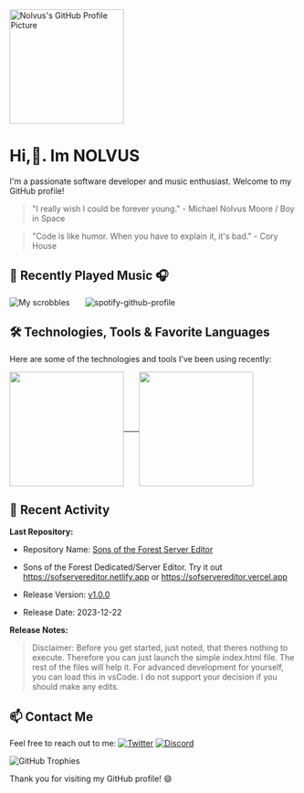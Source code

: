 <!--
**nolvuscodes/nolvuscodes** is a ✨ _special_ ✨ repository because its `README.md` (this file) appears on your GitHub profile.

Here are some ideas to get you started:

- 🔭 I’m currently working on ...
- 🌱 I’m currently learning ...
- 👯 I’m looking to collaborate on ...
- 🤔 I’m looking for help with ...
- 💬 Ask me about ...
- 📫 How to reach me: ...
- 😄 Pronouns: ...
- ⚡ Fun fact: ...
-->



<div align="left">
  <img src="https://i.imgur.com/C7oRBY2.png" alt="Nolvus's GitHub Profile Picture" width="200" />
</div>

# Hi,👋. Im NOLVUS

I'm a passionate software developer and music enthusiast. Welcome to my GitHub profile!
> "I really wish I could be forever young." - Michael Nolvus Moore / Boy in Space

> "Code is like humor. When you have to explain it, it's bad." - Cory House

 <!--START_SECTION:activity-->
## 🎵 Recently Played Music 🎧
![My scrobbles](https://lastfm-recently-played.vercel.app/api?user=hellomikko&show_user=header&footer_style=normal_stats)     <!-- ![Spotify recently played](https://spotify-recently-played-readme.vercel.app/api?user=djmtechnik&unique=true) -->
![spotify-github-profile](https://spotify-github-profile.kittinanx.com/api/view?uid=djmtechnik&cover_image=true&theme=default&show_offline=true&background_color=121212&interchange=false)
 <!--END_SECTION:activity-->

## 🛠️ Technologies, Tools & Favorite Languages
Here are some of the technologies and tools I've been using recently:
<!--START_SECTION:technologies-->
<a href="https://github.com/nolvuscodes/github-readme-stats">
  <img height=200 align="center" src="https://github-readme-stats.vercel.app/api?username=nolvuscodes" />​     
</a>
<a href="https://github.com/nolvuscodes/convoychat">
  <img height=200 align="center" src="https://github-readme-stats.vercel.app/api/top-langs?username=nolvuscodes&layout=compact&langs_count=16&card_width=320" />
</a>

<!--END_SECTION:technologies-->


## 🌟 Recent Activity
<!--START_SECTION:activity-->
**Last Repository:**
- Repository Name: [Sons of the Forest Server Editor](https://github.com/nolvuscodes/SoFServerEditor)
- Sons of the Forest Dedicated/Server Editor. Try it out https://sofservereditor.netlify.app or https://sofservereditor.vercel.app

- Release Version: [v1.0.0](https://github.com/nolvuscodes/RSoFServerEditor/releases/tag/v1.0.0)
- Release Date: 2023-12-22

**Release Notes:** 
>Disclaimer: Before you get started, just noted, that theres nothing to execute. Therefore you can just launch the simple index.html file. The rest of the files will help it. For advanced development for yourself, you can load this in vsCode. I do not support your decision if you should make any edits.

## 📫 Contact Me
Feel free to reach out to me:
[![Twitter](https://img.shields.io/badge/Twitter-Follow-blue?style=flat&logo=twitter&logoColor=white&link=https://x.com/phaya_naga)](https://x.com/phaya_naga)
[![Discord](https://img.shields.io/badge/Discord-Message_Me-7289DA?style=flat&logo=discord&logoColor=white&link=https://discord.com/users/625796542456004639)](https://discord.com/users/625796542456004639)

![GitHub Trophies](https://github-profile-trophy.vercel.app/?username=nolvuscodes)


Thank you for visiting my GitHub profile! 😄
</div>














